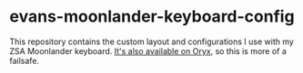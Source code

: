 # evans-moonlander-keyboard-config
This repository contains the custom layout and configurations I use with my ZSA Moonlander keyboard. [It's also available on Oryx](https://configure.zsa.io/moonlander/layouts/wwgZ3/latest/0), so this is more of a failsafe.

